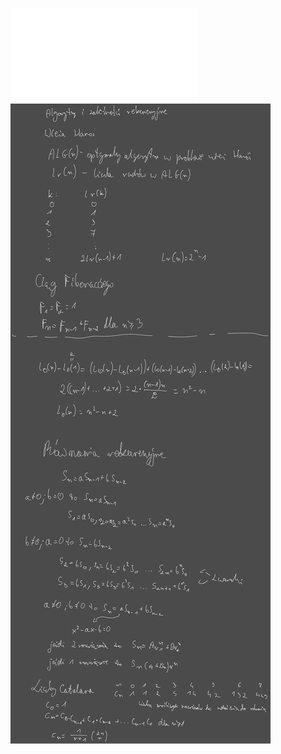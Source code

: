 ![Wykład_4_Rekurencja](/Notatki/Semestr%202/Matematyka%20dyskretna/Wyk%C5%82ady/Wyk%C5%82ad%204/Wyk%C5%82ad_4_Rekurencja.pdf)
![Drawing 2023-04-13 09.48.29.excalidraw](/Notatki/Semestr%202/Matematyka%20dyskretna/Wyk%C5%82ady/Wyk%C5%82ad%204/Drawing%202023-04-13%2009.48.29.excalidraw.svg)
